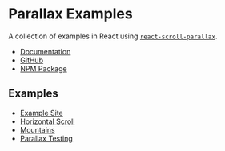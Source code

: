 # Parallax Examples

A collection of examples in React using [`react-scroll-parallax`](https://github.com/jscottsmith/react-scroll-parallax).

- [Documentation](https://react-scroll-parallax.damnthat.tv)
- [GitHub](https://github.com/jscottsmith/react-scroll-parallax)
- [NPM Package](https://www.npmjs.com/package/react-scroll-parallax)

## Examples

- [Example Site](https://react-scroll-parallax-examples.vercel.app/)
- [Horizontal Scroll](https://react-scroll-parallax-horizontal-scroll.surge.sh/)
- [Mountains](https://react-scroll-parallax-mountains.surge.sh/)
- [Parallax Testing](https://jscottsmith.github.io/react-scroll-parallax-examples/examples/parallax-test/)
<!-- - TODO: work on perf [Spaceworms](https://react-scroll-parallax-space-worms.surge.sh/) -->
